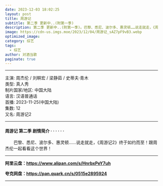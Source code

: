 ```yaml
---
date: 2023-12-03 18:02:25
layout: post
title: 周游记
subtitle: 第二季 更新中..(附第一季)
description: 第二季 更新中..(附第一季)。巴黎、悉尼、波尔多、惠灵顿……说走就走，《周游记2》终于如约而至！跟周杰伦一起看看这个世界！......
image: https://cdn-us.imgs.moe/2023/12/04/周游记_sAZ7pF9vB3.webp
optimized_image: 
category: 综艺
tags:
  - 综艺
author: 对酒当歌
paginate: true
---
```


---

主演: 周杰伦 / 刘畊宏 / 梁静茹 / 史蒂夫·青木  
类型: 真人秀  
制片国家/地区: 中国大陆  
语言: 汉语普通话  
首播: 2023-11-25(中国大陆)  
集数: 12  
又名: 周游记2  

---

#### 周游记 第二季 剧情简介 · · · · · ·

　　巴黎、悉尼、波尔多、惠灵顿……说走就走，《周游记2》终于如约而至！跟周杰伦一起看看这个世界！

---

**阿里云盘：<https://www.alipan.com/s/HnrbxPeY7uh>**

**夸克网盘：<https://pan.quark.cn/s/0515e2895924>**

---
